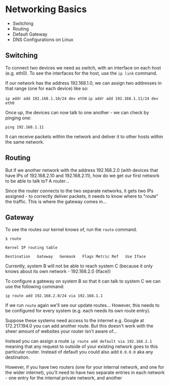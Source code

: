 # Networking Basics
- Switching
- Routing
- Default Gateway
- DNS Configurations on Linux

## Switching

To connect two devices we need as switch, with an interface on each host (e.g. eth0). To see the interfaces for the host, use the `ip link` command.

If our network has the address 192.168.1.0, we can assign two addresses in that range (one for each device) like so:

`ip addr add 192.168.1.10/24 dev eth0`
`ip addr add 192.168.1.11/24 dev eth0`

Once up, the devices can now talk to one another - we can check by pinging one:

`ping 192.168.1.11`

It can receive packets within the network and deliver it to other hosts within the same network.


## Routing

But if we another network with the address 192.168.2.0 (with devices that have IPs of 192.168.2.10 and 192.168.2.11), how do we get our first network to be able to talk to? A router...

Since the router connects to the two separate networks, it gets two IPs assigned - to correctly deliver packets, it needs to know where to "route" the traffic. This is where the gateway comes in...

## Gateway

To see the routes our kernel knows of, run the `route` command.

```shell-session
$ route

Kernel IP routing table

Destination   Gateway   Genmask   Flags Metric Ref   Use Iface
```

Currently, system B will not be able to reach system C (because it only knows about its own network - 192.168.2.0 (Iface))

To configure a gateway on system B so that it can talk to system C we can use the following command:

`ip route add 192.168.2.0/24 via 192.168.1.1`

If we run `route` again we'll see our update routes... However, this needs to be configured for every system (e.g. each needs its own route entry).

Suppose these systems need access to the internet e.g. Google at 172.217.194.0 you can add another route. But this doesn't work with the sheer amount of websites your router isn't aware of...

Instead you can assign a route `ip route add default via 192.168.2.1` meaning that any request to outside of your existing network goes to this particular router. Instead of default you could also add `0.0.0.0` aka any destination.

However, if you have two routers (one for your internal network, and one for the wider internet), you'll need to have two separate entries in each network - one entry for the internal private network, and another 









